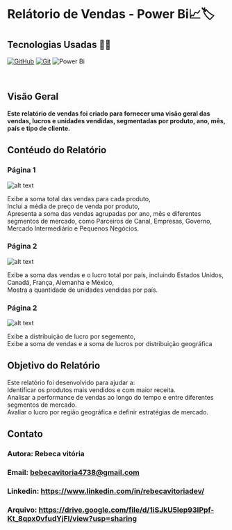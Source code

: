 </h1>
<h1>
   <span>Relátorio de Vendas - Power Bi📈🏷️</span>
</h1>

## Tecnologias Usadas 👩‍💻
[![GitHub](https://img.shields.io/badge/GitHub-000?style=for-the-badge&logo=github&logoColor=30A3DC)](https://docs.github.com/)
[![Git](https://img.shields.io/badge/Git-000?style=for-the-badge&logo=git&logoColor=E94D5F)](https://git-scm.com/doc)
![Power Bi](https://img.shields.io/badge/power_bi-F2C811?style=for-the-badge&logo=powerbi&logoColor=black)

<br />

## Visão Geral
 <b>Este relatório de vendas foi criado para fornecer uma visão geral das vendas, lucros e unidades vendidas, segmentadas por produto, ano, mês, país e tipo de cliente. </b>

## Contéudo do Relatório
### Página 1
![alt text](image.png)
<p>Exibe a soma total das vendas para cada produto, <br>
Inclui a média de preço de venda por produto, <br>
Apresenta a soma das vendas agrupadas por ano, mês e diferentes segmentos de mercado, como Parceiros de Canal, Empresas, Governo, Mercado Intermediário e Pequenos Negócios.
</p>

### Página 2
 ![alt text](image-1.png)
<p> Exibe a soma das vendas e o lucro total por país, incluindo Estados Unidos, Canadá, França, Alemanha e México, <br>
   Mostra a quantidade de unidades vendidas por país. </p>

### Página 2
![alt text](image-2.png)
<p> Exibe a distribuição de lucro por segemento, <br>
     Exibe a soma de vendas e a soma de lucros por distribuição geográfica</p>

## Objetivo do Relatório
<p>
Este relatório foi desenvolvido para ajudar a: <br>
Identificar os produtos mais vendidos e com maior receita.<br>
Analisar a performance de vendas ao longo do tempo e entre diferentes segmentos de mercado.<br>
Avaliar o lucro por região geográfica e definir estratégias de mercado.
</p>
    
## Contato
   ### Autora: Rebeca vitória
   ### Email: bebecavitoria4738@gmail.com
   ### Linkedin: https://www.linkedin.com/in/rebecavitoriadev/
   ### Arquivo: https://drive.google.com/file/d/1iSJkU5lep93IPpf-Kt_8qpx0vfudYjFl/view?usp=sharing


       




  
